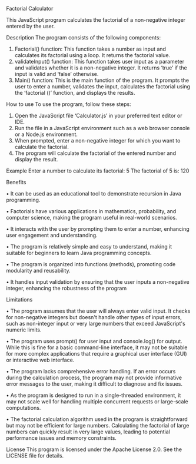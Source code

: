 Factorial Calculator

This JavaScript program calculates the factorial of a non-negative integer entered by the user. 

Description
The program consists of the following components: 
1.	Factorial() function: This function takes a number as input and calculates its factorial using a loop. It returns the factorial value. 
2.	validateInput() function: This function takes user input as a parameter and validates whether it is a non-negative integer. It returns ‘true’ if the input is valid and ‘false’ otherwise. 
3.	Main() function: This is the main function of the program. It prompts the user to enter a number, validates the input, calculates the factorial using the ‘factorial ()’ function, and displays the results. 

How to use
To use the program, follow these steps:

1. Open the JavaScript file ‘Calculator.js’ in your preferred text editor or IDE. 
2. Run the file in a JavaScript environment such as a web browser console or a Node.js environment.
3. When prompted, enter a non-negative integer for which you want to calculate the factorial. 
4. The program will calculate the factorial of the entered number and display the result. 

Example
Enter a number to calculate its factorial: 5
The factorial of 5 is: 120

Benefits 

•	It can be used as an educational tool to demonstrate recursion in Java programming.

•	Factorials have various applications in mathematics, probability, and computer science, making the program useful in real-world scenarios.

•	It interacts with the user by prompting them to enter a number, enhancing user engagement and understanding.

•	The program is relatively simple and easy to understand, making it suitable for beginners to learn Java programming concepts.

•	The program is organized into functions (methods), promoting code modularity and reusability.

•	It handles input validation by ensuring that the user inputs a non-negative integer, enhancing the robustness of the program

Limitations

•	The program assumes that the user will always enter valid input. It checks for non-negative integers but doesn't handle other types of input errors, such as non-integer input or very large numbers that exceed JavaScript's numeric limits.

•	The program uses prompt() for user input and console.log() for output. While this is fine for a basic command-line interface, it may not be suitable for more complex applications that require a graphical user interface (GUI) or interactive web interface.

•	The program lacks comprehensive error handling. If an error occurs during the calculation process, the program may not provide informative error messages to the user, making it difficult to diagnose and fix issues.

•	As the program is designed to run in a single-threaded environment, it may not scale well for handling multiple concurrent requests or large-scale computations.

•	The factorial calculation algorithm used in the program is straightforward but may not be efficient for large numbers. Calculating the factorial of large numbers can quickly result in very large values, leading to potential performance issues and memory constraints.


License
This program is licensed under the Apache License 2.0. See the LICENSE file for details.
